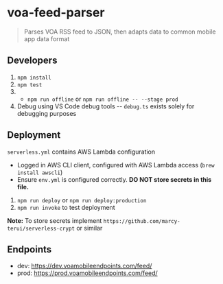 # voa-feed-parser
> Parses VOA RSS feed to JSON, then adapts data to common mobile app data format

## Developers
1. `npm install`
2. `npm test`
2. - `npm run offline` or `npm run offline -- --stage prod`
2. Debug using VS Code debug tools -- `debug.ts` exists solely for debugging purposes

## Deployment
`serverless.yml` contains AWS Lambda configuration
- Logged in AWS CLI client, configured with AWS Lambda access (`brew install awscli`)
- Ensure `env.yml` is configured correctly. **DO NOT store secrets in this file.**
1. `npm run deploy` or `npm run deploy:production`
2. `npm run invoke` to test deployment

**Note:** To store secrets implement `https://github.com/marcy-terui/serverless-crypt` or similar

## Endpoints
* dev: https://dev.voamobileendpoints.com/feed/
* prod: https://prod.voamobileendpoints.com/feed/
